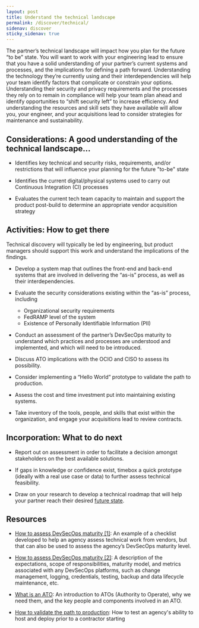 ```yaml
---
layout: post
title: Understand the technical landscape
permalink: /discover/technical/
sidenav: discover
sticky_sidenav: true
---
```


The partner’s technical landscape will impact how you plan for the future “to be” state.  You will want to work with your engineering lead to ensure that you have a solid understanding of your partner’s current systems and processes, and the implications for defining a path forward.  Understanding the technology they’re currently using and their interdependencies will help your team identify factors that complicate or constrain your options.  Understanding their security and privacy requirements and the processes they rely on to remain in compliance will help your team plan ahead and identify opportunities to “shift security left” to increase efficiency.  And understanding the resources and skill sets they have available will allow you, your engineer, and your acquisitions lead to consider strategies for maintenance and sustainability.  

## Considerations: A good understanding of the technical landscape...

- Identifies key technical and security risks, requirements, and/or restrictions that will influence your planning for the future "to-be" state

- Identifies the current digital/physical systems used to carry out Continuous Integration (CI) processes

- Evaluates the current tech team capacity to maintain and support the product post-build to determine an appropriate vendor acquisition strategy  

## Activities: How to get there

Technical discovery will typically be led by engineering, but product managers should support this work and understand the implications of the findings.

- Develop a system map that outlines the front-end and back-end systems that are involved in delivering the “as-is” process, as well as their interdependencies.

- Evaluate the security considerations existing within the “as-is” process, including
  - Organizational security requirements
  - FedRAMP level of the system
  - Existence of Personally Identifiable Information (PII)

- Conduct an assessment of the partner’s DevSecOps maturity to understand which practices and processes are understood and implemented, and which will need to be introduced.

- Discuss ATO implications with the OCIO and CISO to assess its possibility.

- Consider implementing a “Hello World” prototype to validate the path to production.

- Assess the cost and time investment put into maintaining existing systems.

- Take inventory of the tools, people, and skills that exist within the organization, and engage your acquisitions lead to review contracts.

## Incorporation: What to do next

- Report out on assessment in order to facilitate a decision amongst stakeholders on the best available solutions.

- If gaps in knowledge or confidence exist, timebox a quick prototype (ideally with a real use case or data) to further assess technical feasibility.

- Draw on your research to develop a technical roadmap that will help your partner reach their desired [future state]({{site.baseurl}}/define/).

## Resources

- [How to assess DevSecOps maturity [1]](https://docs.google.com/document/d/12DBH9QpxHUtTZWelks7briNrxrR3crrHzFPp3SR6sr0/edit#): An example of a checklist developed to help an agency assess technical work from vendors, but that can also be used to assess the agency’s DevSecOps maturity level.

- [How to assess DevSecOps maturity [2]](https://tech.gsa.gov/guides/dev_sec_ops_guide/): A description of the expectations, scope of responsibilities, maturity model, and metrics associated with any DevSecOps platforms, such as change management, logging, credentials, testing, backup and data lifecycle maintenance, etc.

- [What is an ATO](https://docs.google.com/presentation/d/1x-Bt8uyW-szHarglY57fFcC6PRCpUGFLe07uOvt93uk/edit#slide=id.g1f710bd7ce_0_847): An introduction to ATOs (Authority to Operate), why we need them, and the key people and components involved in an ATO.

- [How to validate the path to production](https://docs.google.com/document/d/14nCznE0ofUxrQL50EokkLOS2_UPQyor7-W9OHjXH2XY/edit): How to test an agency's ability to host and deploy prior to a contractor starting
